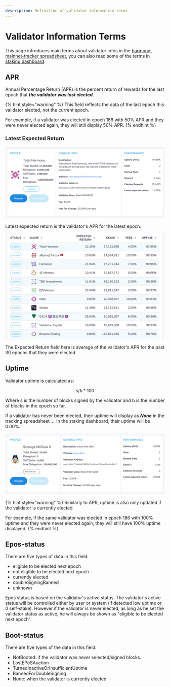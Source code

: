 ```yaml
---
description: Definition of validator information terms
---
```


# Validator Information Terms

This page introduces main terms about validator infos in the [harmony-mainnet-tracker spreadsheet](https://docs.google.com/spreadsheets/d/1AyYHWSkKOCzMY0ZvoT049DapIDvkEhpnfbA1WidJm3o/edit?usp=sharing), you can also read some of the terms in [staking dashboard](https://staking.harmony.one/validators).

## APR

Annual Percentage Return (APR) is the percent return of rewards for the last epoch that _**the validator was last elected**_.&#x20;

{% hint style="warning" %}
This field reflects the data of the last epoch this validator elected, not the current epoch.&#x20;

For example, if a validator was elected in epoch 186 with 50% APR and they were never elected again, they will still display 50% APR.
{% endhint %}

### Latest Expected Return

![Example Validator Profile](<../../.gitbook/assets/Screen Shot 2020-07-25 at 9.37.37 PM.png>)

Latest expected return is the validator's APR for the latest epoch.

![Example Validator List](<../../.gitbook/assets/Screen Shot 2020-07-25 at 9.34.32 PM.png>)

The Expected Return field here is average of the validator's APR for the past 30 epochs that they were elected.

## Uptime

Validator uptime is calculated as:

$$
s / b * 100
$$

Where s is the number of blocks signed by the validator and b is the number of blocks in the epoch so far.

If a validator has never been elected, their uptime will display as _**None**_ in the tracking spreadsheet_**.**_ In the staking dashboard, their uptime will be 0.00%.

![Example of a validate that has never been elected](<../../.gitbook/assets/Screen Shot 2020-07-25 at 11.18.51 PM.png>)

{% hint style="warning" %}
Similarly to APR, uptime is also only updated if the validator is currently elected.&#x20;

For example, if the same validator was elected in epoch 186 with 100% uptime and they were never elected again, they will still have 100% uptime displayed.
{% endhint %}

&#x20;

## Epos-status

There are five types of data in this field:&#x20;

* eligible to be elected next epoch
* not eligible to be elected next epoch
* currently elected
* doubleSigningBanned
* unknown

Epos status is based on the validator's active status. The validator's active status will be controlled either by user or system (if detected low uptime or 0 self-stake). However if the validator is never elected, as long as he set the validator status as active, he will always be shown as "eligible to be elected next epoch".

## Boot-status

There are five types of the data in this field:&#x20;

* NotBooted: if the validator was never selected/signed blocks.&#x20;
* LostEPoSAuction
* TurnedInactiveOrInsufficientUptime
* BannedForDoubleSigning
* None: when the validator is currently elected
